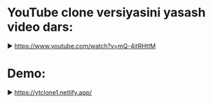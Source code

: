 # YouTube clone versiyasini yasash video dars:

► https://www.youtube.com/watch?v=mQ-4itRHttM

# Demo:

► https://ytclone1.netlify.app/
